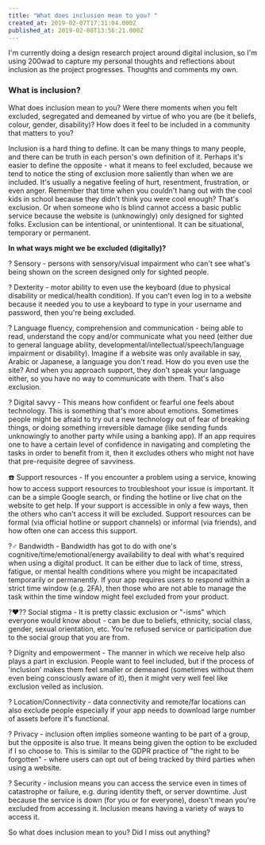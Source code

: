 ```yaml
---
title: "What does inclusion mean to you? "
created_at: 2019-02-07T17:31:04.000Z
published_at: 2019-02-08T13:56:21.000Z
---
```

I'm currently doing a design research project around digital inclusion, so I'm using 200wad to capture my personal thoughts and reflections about inclusion as the project progresses. Thoughts and comments my own. 

  

### What is inclusion? 

  

What does inclusion mean to you? Were there moments when you felt excluded, segregated and demeaned by virtue of who you are (be it beliefs, colour, gender, disability)? How does it feel to be included in a community that matters to you?  

  

Inclusion is a hard thing to define. It can be many things to many people, and there can be truth in each person's own definition of it. Perhaps it's easier to define the opposite - what it means to feel excluded, because we tend to notice the sting of exclusion more saliently than when we are included. It's usually a negative feeling of hurt, resentment, frustration, or even anger. Remember that time when you couldn't hang out with the cool kids in school because they didn't think you were cool enough? That's exclusion. Or when someone who is blind cannot access a basic public service because the website is (unknowingly) only designed for sighted folks. Exclusion can be intentional, or unintentional. It can be situational, temporary or permanent. 

  

**In what ways might we be excluded (digitally)?** 

  

? Sensory - persons with sensory/visual impairment who can't see what's being shown on the screen designed only for sighted people. 

  

? Dexterity - motor ability to even use the keyboard (due to physical disability or medical/health condition). If you can't even log in to a website because it needed you to use a keyboard to type in your username and password, then you're being excluded.

  

? Language fluency, comprehension and communication - being able to read, understand the copy and/or communicate what you need (either due to general language ability, developmental/intellectual/speech/language impairment or disability). Imagine if a website was only available in say, Arabic or Japanese, a language you don't read. How do you even use the site? And when you approach support, they don't speak your language either, so you have no way to communicate with them. That's also exclusion.

  

? Digital savvy - This means how confident or fearful one feels about technology. This is something that's more about emotions. Sometimes people might be afraid to try out a new technology out of fear of breaking things, or doing something irreversible damage (like sending funds unknowingly to another party while using a banking app). If an app requires one to have a certain level of confidence in navigating and completing the tasks in order to benefit from it, then it excludes others who might not have that pre-requisite degree of savviness. 

  

☎️ Support resources - If you encounter a problem using a service, knowing how to access support resources to troubleshoot your issue is important. It can be a simple Google search, or finding the hotline or live chat on the website to get help. If your support is accessible in only a few ways, then the others who can't access it will be excluded. Support resources can be formal (via official hotline or support channels) or informal (via friends), and how often one can access this support.

  

?‍♂️ Bandwidth - Bandwidth has got to do with one's cognitive/time/emotional/energy availability to deal with what's required when using a digital product. It can be either due to lack of time, stress, fatigue, or mental health conditions where you might be incapacitated temporarily or permanently. If your app requires users to respond within a strict time window (e.g. 2FA), then those who are not able to manage the task within the time window might feel excluded from your product. 

  

?‍❤️‍?‍? Social stigma - It is pretty classic exclusion or "-isms" which everyone would know about - can be due to beliefs, ethnicity, social class, gender, sexual orientation, etc. You're refused service or participation due to the social group that you are from. 

  

? Dignity and empowerment - The manner in which we receive help also plays a part in exclusion. People want to feel included, but if the process of 'inclusion' makes them feel smaller or demeaned (sometimes without them even being consciously aware of it), then it might very well feel like exclusion veiled as inclusion.  

  

? Location/Connectivity - data connectivity and remote/far locations can also exclude people especially if your app needs to download large number of assets before it's functional. 

  

? Privacy - inclusion often implies someone wanting to be part of a group, but the opposite is also true. It means being given the option to be excluded if I so choose to. This is similar to the GDPR practice of "the right to be forgotten" - where users can opt out of being tracked by third parties when using a website.  

  

? Security - inclusion means you can access the service even in times of catastrophe or failure, e.g. during identity theft, or server downtime. Just because the service is down (for you or for everyone), doesn't mean you're excluded from accessing it. Inclusion means having a variety of ways to access it. 

So what does inclusion mean to you? Did I miss out anything?
